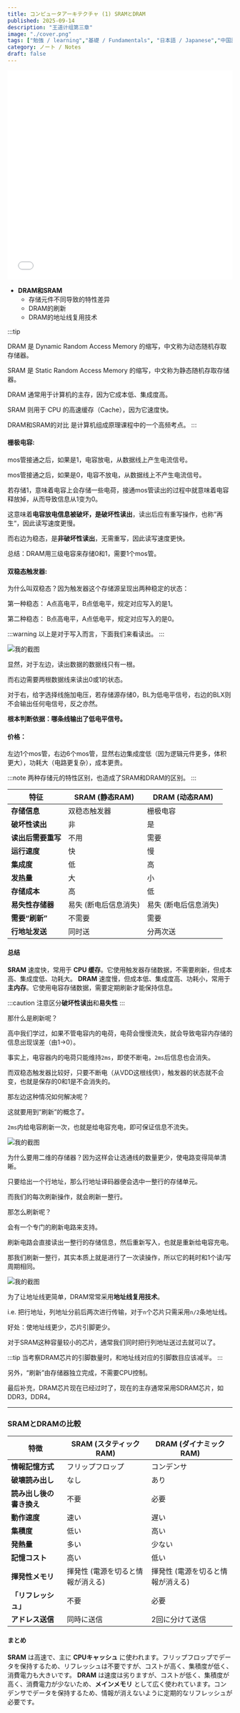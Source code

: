 ```yaml
---
title: コンピュータアーキテクチャ (1) SRAMとDRAM
published: 2025-09-14
description: "王道计组第三章"
image: "./cover.png"
tags: ["勉強 / learning","基礎 / Fundamentals", "日本語 / Japanese","中国語 / Chinese"]
category: ノート / Notes
draft: false
---
```


<iframe width="100%" height="468" src="//player.bilibili.com/player.html?isOutside=true&aid=995248168&bvid=BV1ps4y1d73V&cid=1100440728&p=35" scrolling="no" border="0" frameborder="no" framespacing="0" allowfullscreen="true"></iframe>

- **DRAM和SRAM**
    - 存储元件不同导致的特性差异
    - DRAM的刷新
    - DRAM的地址线复用技术

:::tip

DRAM 是 Dynamic Random Access Memory 的缩写，中文称为动态随机存取存储器。

SRAM 是 Static Random Access Memory 的缩写，中文称为静态随机存取存储器。

DRAM 通常用于计算机的主存，因为它成本低、集成度高。

SRAM 则用于 CPU 的高速缓存（Cache），因为它速度快。

DRAM和SRAM的对比 是计算机组成原理课程中的一个高频考点。
:::

#### 栅极电容: 

mos管接通之后，如果是1，电容放电，从数据线上产生电流信号。

mos管接通之后，如果是0，电容不放电，从数据线上不产生电流信号。 

若存储1，意味着电容上会存储一些电荷，接通mos管读出的过程中就意味着电容释放掉，从而导致信息从1变为0。

这意味着**电容放电信息被破坏，是破坏性读出**，读出后应有重写操作，也称”再生“，因此读写速度更慢。

而右边为稳态，是**非破坏性读出**，无需重写，因此读写速度更快。

总结：DRAM用三级电容来存储0和1，需要1个mos管。

#### 双稳态触发器: 

为什么叫双稳态？因为触发器这个存储源呈现出两种稳定的状态：

第一种稳态： A点高电平，B点低电平，规定对应写入的是1。

第二种稳态： B点高电平，A点低电平，规定对应写入的是0。

:::warning
以上是对于写入而言，下面我们来看读出。
:::

![我的截图](/images/1.png)

显然，对于左边，读出数据的数据线只有一根。

而右边需要两根数据线来读出0或1的状态。

对于右，给字选择线施加电压，若存储源存储0，BL为低电平信号，右边的BLX则不会输出任何电信号，反之亦然。

**根本判断依据：哪条线输出了低电平信号。**

#### 价格：

左边1个mos管，右边6个mos管，显然右边集成度低（因为逻辑元件更多，体积更大），功耗大（电路更复杂），成本更贵。

:::note
两种存储元的特性区别，也造成了SRAM和DRAM的区别。
:::

| 特征 | SRAM (静态RAM) | DRAM (动态RAM) |
|---|---|---|
| **存储信息** | 双稳态触发器 | 栅极电容 |
| **破坏性读出** | 非 | 是 |
| **读出后需要重写** | 不用 | 需要 |
| **运行速度** | 快 | 慢 |
| **集成度** | 低 | 高 |
| **发热量** | 大 | 小 |
| **存储成本** | 高 | 低 |
| **易失性存储器** | 易失 (断电后信息消失) | 易失 (断电后信息消失) |
| **需要“刷新”** | 不需要 | 需要 |
| **行地址发送** | 同时送 | 分两次送 |

#### 总结
**SRAM** 速度快，常用于 **CPU 缓存**。它使用触发器存储数据，不需要刷新，但成本高、集成度低、功耗大。
**DRAM** 速度慢，但成本低、集成度高、功耗小，常用于 **主内存**。它使用电容存储数据，需要定期刷新才能保持信息。

:::caution
注意区分**破坏性读出**和**易失性**
:::

那什么是刷新呢？

高中我们学过，如果不管电容内的电荷，电荷会慢慢流失，就会导致电容内存储的信息出现误差（由1→0）。

事实上，电容器内的电荷只能维持`2ms`，即使不断电，`2ms`后信息也会消失。

而双稳态触发器比较好，只要不断电（从VDD这根线供），触发器的状态就不会变，也就是保存的0和1是不会消失的。

那左边这种情况如何解决呢？

这就要用到“刷新”的概念了。

`2ms`内给电容刷新一次，也就是给电容充电，即可保证信息不流失。

![我的截图](/images/2.png)

为什么要用二维的存储器？因为这样会让选通线的数量更少，使电路变得简单清晰。

只要给出一个行地址，那么行地址译码器便会选中一整行的存储单元。

而我们的每次刷新操作，就会刷新一整行。

那怎么刷新呢？

会有一个专门的刷新电路来支持。

刷新电路会直接读出一整行的存储信息，然后重新写入，也就是重新给电容充电。

那我们刷新一整行，其实本质上就是进行了一次读操作，所以它的耗时和1个读/写周期相同。

![我的截图](/images/3.png)


为了让地址线更简单，DRAM常常采用**地址线复用技术**。

i.e. 把行地址，列地址分前后两次进行传输，对于`n`个芯片只需采用`n/2`条地址线。

好处：使地址线更少，芯片引脚更少。

对于SRAM这种容量较小的芯片，通常我们同时把行列地址送过去就可以了。  

:::tip
当考察DRAM芯片的引脚数量时，和地址线对应的引脚数目应该减半。
:::

另外，“刷新”由存储器独立完成，不需要CPU控制。

最后补充，DRAM芯片现在已经过时了，现在的主存通常采用SDRAM芯片，如DDR3，DDR4。

---

### SRAMとDRAMの比較

| 特徴 | SRAM (スタティックRAM) | DRAM (ダイナミックRAM) |
|---|---|---|
| **情報記憶方式** | フリップフロップ | コンデンサ |
| **破壊読み出し** | なし | あり |
| **読み出し後の書き換え** | 不要 | 必要 |
| **動作速度** | 速い | 遅い |
| **集積度** | 低い | 高い |
| **発熱量** | 多い | 少ない |
| **記憶コスト** | 高い | 低い |
| **揮発性メモリ** | 揮発性 (電源を切ると情報が消える) | 揮発性 (電源を切ると情報が消える) |
| **「リフレッシュ」** | 不要 | 必要 |
| **アドレス送信** | 同時に送信 | 2回に分けて送信 |

#### まとめ
**SRAM** は高速で、主に **CPUキャッシュ** に使われます。フリップフロップでデータを保持するため、リフレッシュは不要ですが、コストが高く、集積度が低く、消費電力も大きいです。
**DRAM** は速度は劣りますが、コストが低く、集積度が高く、消費電力が少ないため、**メインメモリ** として広く使われています。コンデンサでデータを保持するため、情報が消えないように定期的なリフレッシュが必要です。
